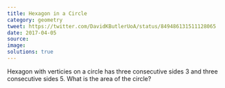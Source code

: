 ```yaml
---
title: Hexagon in a Circle
category: geometry
tweet: https://twitter.com/DavidKButlerUoA/status/849486131511128065
date: 2017-04-05
source: 
image: 
solutions: true
---
```

Hexagon with verticies on a circle has three consecutive sides 3 and three consecutive sides 5. What is the area of the circle?